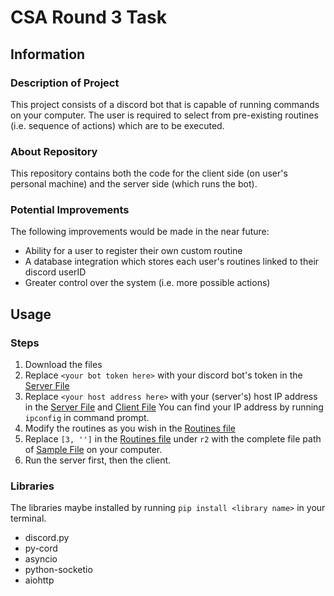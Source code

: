 # CSA Round 3 Task
## Information
### Description of Project
This project consists of a discord bot that is capable of running commands on your computer. The user is required to select from pre-existing routines (i.e. sequence of actions) which are to be executed.

### About Repository
This repository contains both the code for the client side (on user's personal machine) and the server side (which runs the bot). 

### Potential Improvements
The following improvements would be made in the near future:
- Ability for a user to register their own custom routine
- A database integration which stores each user's routines linked to their discord userID
- Greater control over the system (i.e. more possible actions)

## Usage
### Steps
1. Download the files
2. Replace `<your bot token here>` with your discord bot's token in the [Server File](https://github.com/SkullCrusher0003/CSA-Induction-R3/blob/main/ServerSide.py)
3. Replace `<your host address here>` with your (server's) host IP address in the [Server File](https://github.com/SkullCrusher0003/CSA-Induction-R3/blob/main/ServerSide.py) and [Client File](https://github.com/SkullCrusher0003/CSA-Induction-R3/blob/main/ClientSide.py)
You can find your IP address by running `ipconfig` in command prompt.
4. Modify the routines as you wish in the [Routines file](https://github.com/SkullCrusher0003/CSA-Induction-R3/blob/main/routines.py)
5. Replace `[3, '']` in the [Routines file](https://github.com/SkullCrusher0003/CSA-Induction-R3/blob/main/routines.py) under `r2` with the complete file path of [Sample File](https://github.com/SkullCrusher0003/CSA-Induction-R3/blob/main/sample.py) on your computer.
6. Run the server first, then the client.

### Libraries 
The libraries maybe installed by running `pip install <library name>` in your terminal.
- discord.py
- py-cord
- asyncio
- python-socketio
- aiohttp

